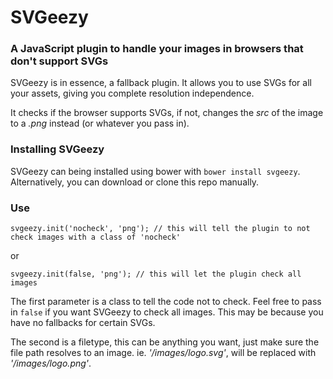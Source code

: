 # SVGeezy
### A JavaScript plugin to handle your images in browsers that don't support SVGs

SVGeezy is in essence, a fallback plugin. It allows you to use SVGs for all your assets, giving you complete resolution independence.

It checks if the browser supports SVGs, if not, changes the _src_ of the image to a _.png_ instead (or whatever you pass in).

### Installing SVGeezy

SVGeezy can being installed using bower with `bower install svgeezy`. Alternatively, you can download or clone this repo manually.

### Use

	svgeezy.init('nocheck', 'png'); // this will tell the plugin to not check images with a class of 'nocheck'

or 

	svgeezy.init(false, 'png');	// this will let the plugin check all images
	
The first parameter is a class to tell the code not to check. Feel free to pass in `false` if you want SVGeezy to check all images. This may be because you have no fallbacks for certain SVGs. 

The second is a filetype, this can be anything you want, just make sure the file path resolves to an image. ie. _'/images/logo.svg'_, will be replaced with _'/images/logo.png'_.
